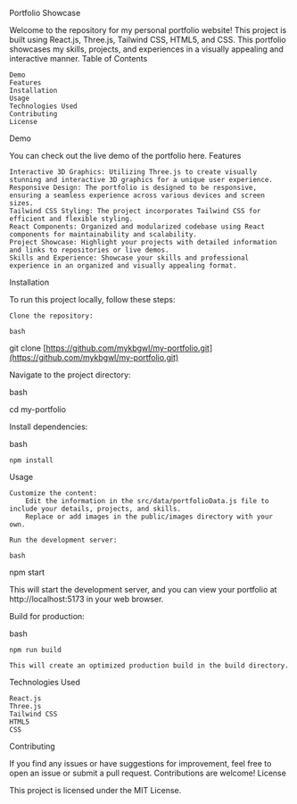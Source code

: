 Portfolio Showcase

Welcome to the repository for my personal portfolio website! This project is built using React.js, Three.js, Tailwind CSS, HTML5, and CSS. This portfolio showcases my skills, projects, and experiences in a visually appealing and interactive manner.
Table of Contents

    Demo
    Features
    Installation
    Usage
    Technologies Used
    Contributing
    License

Demo

You can check out the live demo of the portfolio here.
Features

    Interactive 3D Graphics: Utilizing Three.js to create visually stunning and interactive 3D graphics for a unique user experience.
    Responsive Design: The portfolio is designed to be responsive, ensuring a seamless experience across various devices and screen sizes.
    Tailwind CSS Styling: The project incorporates Tailwind CSS for efficient and flexible styling.
    React Components: Organized and modularized codebase using React components for maintainability and scalability.
    Project Showcase: Highlight your projects with detailed information and links to repositories or live demos.
    Skills and Experience: Showcase your skills and professional experience in an organized and visually appealing format.

Installation

To run this project locally, follow these steps:

    Clone the repository:

    bash

git clone [https://github.com/mykbgwl/my-portfolio.git](https://github.com/mykbgwl/my-portfolio.git)

Navigate to the project directory:

bash

cd my-portfolio

Install dependencies:

bash

    npm install

Usage

    Customize the content:
        Edit the information in the src/data/portfolioData.js file to include your details, projects, and skills.
        Replace or add images in the public/images directory with your own.

    Run the development server:

    bash

npm start

This will start the development server, and you can view your portfolio at http://localhost:5173 in your web browser.

Build for production:

bash

    npm run build

    This will create an optimized production build in the build directory.

Technologies Used

    React.js
    Three.js
    Tailwind CSS
    HTML5
    CSS

Contributing

If you find any issues or have suggestions for improvement, feel free to open an issue or submit a pull request. Contributions are welcome!
License

This project is licensed under the MIT License.
